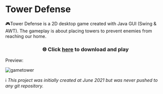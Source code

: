 # Tower Defense
🎮Tower Defense is a 2D desktop game created with Java GUI (Swing &amp; AWT). The gameplay is about placing towers to prevent enemies from reaching our home.
<h3 align="center">🌐 Click <a href="https://github.com/je-von/tower-defense/raw/master/tower_defense.exe">here</a> to download and play</h3>
Preview:

![gametower](https://user-images.githubusercontent.com/86874779/168558926-a973505e-cd30-454f-8181-e78d58a43a3b.png)


ℹ️ _This project was initially created at June 2021 but was never pushed to any git repository._
